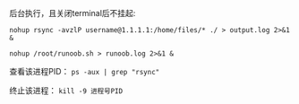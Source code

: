 
后台执行，且关闭terminal后不挂起:

```nohup rsync -avzlP username@1.1.1.1:/home/files/* ./ > output.log 2>&1 &```

```nohup /root/runoob.sh > runoob.log 2>&1 &```

查看该进程PID：
```ps -aux | grep "rsync" ```

终止该进程：
```kill -9 进程号PID```
